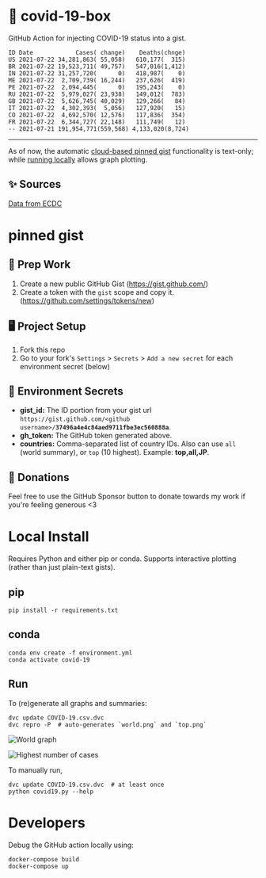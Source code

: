# 🏥 covid-19-box

GitHub Action for injecting COVID-19 status into a gist.

```
ID Date            Cases( change)    Deaths(chnge)
US 2021-07-22 34,281,863( 55,058)   610,177(  315)
BR 2021-07-22 19,523,711( 49,757)   547,016(1,412)
IN 2021-07-22 31,257,720(      0)   418,987(    0)
ME 2021-07-22  2,709,739( 16,244)   237,626(  419)
PE 2021-07-22  2,094,445(      0)   195,243(    0)
RU 2021-07-22  5,979,027( 23,938)   149,012(  783)
GB 2021-07-22  5,626,745( 40,029)   129,266(   84)
IT 2021-07-22  4,302,393(  5,056)   127,920(   15)
CO 2021-07-22  4,692,570( 12,576)   117,836(  354)
FR 2021-07-22  6,344,727( 22,148)   111,749(   12)
-- 2021-07-21 191,954,771(559,568) 4,133,020(8,724)
```

---

As of now, the automatic [cloud-based pinned gist](#pinned-gist) functionality is text-only;
while [running locally](#local-install) allows graph plotting.

## ✨ Sources

[Data from ECDC](https://www.ecdc.europa.eu/en/publications-data/download-todays-data-geographic-distribution-covid-19-cases-worldwide)

# pinned gist

## 🎒 Prep Work
1. Create a new public GitHub Gist (https://gist.github.com/)
1. Create a token with the `gist` scope and copy it. (https://github.com/settings/tokens/new)

## 🖥 Project Setup
1. Fork this repo
1. Go to your fork's `Settings` > `Secrets` > `Add a new secret` for each environment secret (below)

## 🤫 Environment Secrets
- **gist_id:** The ID portion from your gist url `https://gist.github.com/<github username>/`**`37496a4e4c84aed9711fbe3ec560888a`**.
- **gh_token:** The GitHub token generated above.
- **countries:** Comma-separated list of country IDs. Also can use `all` (world summary), or `top` (10 highest). Example: **top,all,JP**.

## 💸 Donations

Feel free to use the GitHub Sponsor button to donate towards my work if you're feeling generous <3

# Local Install

Requires Python and either pip or conda. Supports interactive plotting (rather than just plain-text gists).

## pip

```
pip install -r requirements.txt
```

## conda

```
conda env create -f environment.yml
conda activate covid-19
```

## Run

To (re)generate all graphs and summaries:

```
dvc update COVID-19.csv.dvc
dvc repro -P  # auto-generates `world.png` and `top.png`
```

![World graph](world.png)

![Highest number of cases](top.png)

To manually run,

```
dvc update COVID-19.csv.dvc  # at least once
python covid19.py --help
```

# Developers

Debug the GitHub action locally using:

```
docker-compose build
docker-compose up
```
